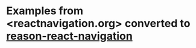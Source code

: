 # Examples from <reactnavigation.org> converted to [reason-react-navigation](https://reasonml-community.github.io/reason-react-native/)
